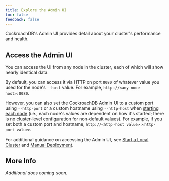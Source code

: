 ```yaml
---
title: Explore the Admin UI
toc: false
feedback: false
---
```


CockroachDB's Admin UI provides detail about your cluster's performance and health.

<div id="toc"></div>

## Access the Admin UI

You can access the UI from any node in the cluster, each of which will show nearly identical data.

By default, you can access it via HTTP on port `8080` of whatever value you used for the node's `--host` value. For example, `http://<any node host>:8080`.

However, you can also set the CockroachDB Admin UI to a custom port using `--http-port` or a custom hostname using `--http-host` when [starting each node](start-a-node.html) (i.e., each node's values are dependent on how it's started; there is no cluster-level configuration for non-default values). For example, if you set both a custom port and hostname, `http://<http-host value>:<http-port value>`.

For additional guidance on accessing the Admin UI, see [Start a Local Cluster](start-a-local-cluster.html) and [Manual Deployment](manual-deployment.html).

## More Info 
*Additional docs coming soon.*